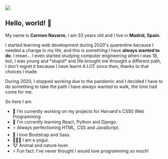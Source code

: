 <!--
**cartxu/cartxu** is a ✨ _special_ ✨ repository because its `README.md` (this file) appears on your GitHub profile.

Here are some ideas to get you started:

- 🔭 I’m currently working on ...
- 🌱 I’m currently learning ...
- 👯 I’m looking to collaborate on ...
- 🤔 I’m looking for help with ...
- 💬 Ask me about ...
- 📫 How to reach me: ...
- 😄 Pronouns: ...
-  ...
-->

<img src="https://i.postimg.cc/8kJTJ4Z3/banner-github.png" >

<h2>Hello, world! 👋 </h2>

<p>My name is <strong>Carmen Navarro</strong>, I am 33 years old and I live in <strong>Madrid, Spain.</strong> <p>
  
<p>I started learning web development during 2020's quarentine because I needed a change in my life, and this is something I have <strong>always wanted to do</strong>. I mean... I even started studying computer engineering when I was 18, but, I was young and *stupid* and life brought me throught a different path, I don't regret it because I have learnt A LOT since then, thanks to that choices I made. 
  
During 2020, I stopped working due to the pandemic and I decided I have to do something to take the path I have always wanted to walk, the time had come for me. 

So here I am. 

- 🔭 I’m currently working on my projects for Harvard's CS50 Web Programming.
- 🌱 I'm currently learning React, Python and Django.
- ⭐ Always perfectioning HTML, CSS and JavaScript.
- 👾 I love Bootstrap and Sass.
- 🧘🏼‍♀️ I am a yogui.
- 🐮 Animal and nature lover.
- ⚡ Fun fact: I've never thought I would love programming so much!


